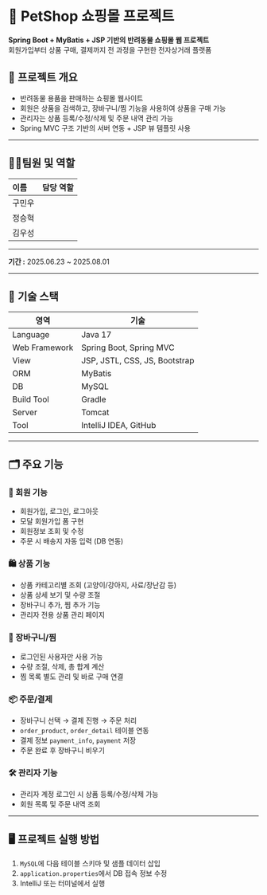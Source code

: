 # 🐾 PetShop 쇼핑몰 프로젝트

**Spring Boot + MyBatis + JSP 기반의 반려동물 쇼핑몰 웹 프로젝트**  
회원가입부터 상품 구매, 결제까지 전 과정을 구현한 전자상거래 플랫폼

## 📌 프로젝트 개요

- 반려동물 용품을 판매하는 쇼핑몰 웹사이트
- 회원은 상품을 검색하고, 장바구니/찜 기능을 사용하여 상품을 구매 가능
- 관리자는 상품 등록/수정/삭제 및 주문 내역 관리 가능
- Spring MVC 구조 기반의 서버 연동 + JSP 뷰 템플릿 사용


***
## 🧑‍💻팀원 및 역할
|이름| 담당 역할              |
|:----|:-------------------|
|구민우||
|정승혁||
|김우성||
***
**기간 :**  2025.06.23 ~ 2025.08.01
***


## 🧱 기술 스택

| 영역 | 기술 |
|------|------|
| Language | Java 17 |
| Web Framework | Spring Boot, Spring MVC |
| View | JSP, JSTL, CSS, JS, Bootstrap |
| ORM | MyBatis |
| DB | MySQL |
| Build Tool | Gradle |
| Server | Tomcat |
| Tool | IntelliJ IDEA, GitHub |

---

## 🗂 주요 기능

### 👤 회원 기능
- 회원가입, 로그인, 로그아웃
- 모달 회원가입 폼 구현
- 회원정보 조회 및 수정
- 주문 시 배송지 자동 입력 (DB 연동)

### 🛍 상품 기능
- 상품 카테고리별 조회 (고양이/강아지, 사료/장난감 등)
- 상품 상세 보기 및 수량 조절
- 장바구니 추가, 찜 추가 기능
- 관리자 전용 상품 관리 페이지

### 🛒 장바구니/찜
- 로그인된 사용자만 사용 가능
- 수량 조절, 삭제, 총 합계 계산
- 찜 목록 별도 관리 및 바로 구매 연결

### 📦 주문/결제
- 장바구니 선택 → 결제 진행 → 주문 처리
- `order_product`, `order_detail` 테이블 연동
- 결제 정보 `payment_info`, `payment` 저장
- 주문 완료 후 장바구니 비우기

### 🛠 관리자 기능
- 관리자 계정 로그인 시 상품 등록/수정/삭제 가능
- 회원 목록 및 주문 내역 조회

---

## 🖥 프로젝트 실행 방법

1. `MySQL`에 다음 테이블 스키마 및 샘플 데이터 삽입
2. `application.properties`에서 DB 접속 정보 수정
3. IntelliJ 또는 터미널에서 실행  
